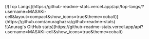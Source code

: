 <div>[![Top Langs](https://github-readme-stats.vercel.app/api/top-langs/?username=MASAKi-cell&layout=compact&show_icons=true&theme=cobalt)](https://github.com/anuraghazra/github-readme-stats)
</div>
<div>
![Anurag's GitHub stats](https://github-readme-stats.vercel.app/api?username=MASAKi-cell&show_icons=true&theme=cobalt)
 </div>
